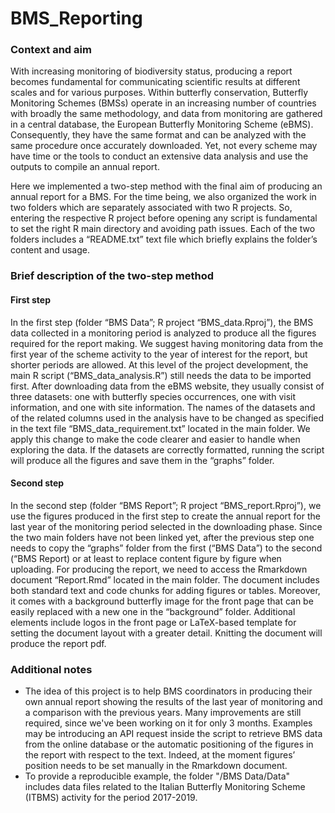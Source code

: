 # BMS_Reporting

### Context and aim
With increasing monitoring of biodiversity status, producing a report becomes fundamental for communicating scientific results at different scales and for various purposes. Within butterfly conservation, Butterfly Monitoring Schemes (BMSs) operate in an increasing number of countries with broadly the same methodology, and data from monitoring are gathered in a central database, the European Butterfly Monitoring Scheme (eBMS). Consequently, they have the same format and can be analyzed with the same procedure once accurately downloaded.  Yet, not every scheme may have time or the tools to conduct an extensive data analysis and use the outputs to compile an annual report. 

Here we implemented a two-step method with the final aim of producing an annual report for a BMS. For the time being, we also organized the work in two folders which are separately associated with two R projects. So, entering the respective R project before opening any script is fundamental to set the right R main directory and avoiding path issues. Each of the two folders includes a “README.txt” text file which briefly explains the folder’s content and usage. 

### Brief description of the two-step method

#### First step
In the first step (folder “BMS Data”; R project “BMS_data.Rproj”), the BMS data collected in a monitoring period is analyzed to produce all the figures required for the report making. We suggest having monitoring data from the first year of the scheme activity to the year of interest for the report, but shorter periods are allowed. At this level of the project development, the main R script (“BMS_data_analysis.R”) still needs the data to be imported first. After downloading data from the eBMS website, they usually consist of three datasets: one with butterfly species occurrences, one with visit information, and one with site information. The names of the datasets and of the related columns used in the analysis have to be changed as specified in the text file “BMS_data_requirement.txt” located in the main folder. We apply this change to make the code clearer and easier to handle when exploring the data. If the datasets are correctly formatted, running the script will produce all the figures and save them in the “graphs” folder. 

#### Second step
In the second step (folder “BMS Report”; R project “BMS_report.Rproj”), we use the figures produced in the first step to create the annual report for the last year of the monitoring period selected in the downloading phase. Since the two main folders have not been linked yet, after the previous step one needs to copy the “graphs” folder from the first (“BMS Data”) to the second (“BMS Report) or at least to replace content figure by figure when uploading. For producing the report, we need to access the Rmarkdown document “Report.Rmd” located in the main folder. The document includes both standard text and code chunks for adding figures or tables. Moreover, it comes with a background butterfly image for the front page that can be easily replaced with a new one in the “background” folder. Additional elements include logos in the front page or LaTeX-based template for setting the document layout with a greater detail. Knitting the document will produce the report pdf. 

### Additional notes
- The idea of this project is to help BMS coordinators in producing their own annual report showing the results of the last year of monitoring and a comparison with the previous years. Many improvements are still required, since we've been working on it for only 3 months. Examples may be introducing an API request inside the script to retrieve BMS data  from the online database or the automatic positioning of the figures in the report with respect to the text. Indeed, at the moment figures’ position needs to be set manually in the Rmarkdown document. 
- To provide a reproducible example, the folder "/BMS Data/Data" includes data files related to the Italian Butterfly Monitoring Scheme (ITBMS) activity for the period 2017-2019.
